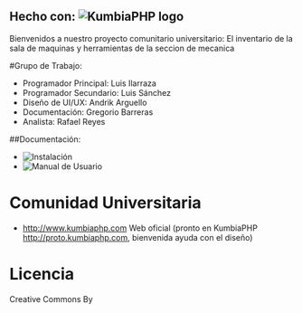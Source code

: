 Hecho con:
![KumbiaPHP logo](https://rawgit.com/kumbiaphp/kumbiaphp/1.0/default/public/img/kumbiaphp.svg)
---
Bienvenidos a nuestro proyecto comunitario universitario:
El inventario de la sala de maquinas y herramientas de la seccion de mecanica

#Grupo de Trabajo:
* Programador Principal: Luis Ilarraza
* Programador Secundario: Luis Sánchez
* Diseño de UI/UX: Andrik Arguello
* Documentación: Gregorio Barreras
* Analista: Rafael Reyes

##Documentación:
* ![Instalación]()
* ![Manual de Usuario]()

Comunidad Universitaria
===
* http://www.kumbiaphp.com  Web oficial  (pronto en KumbiaPHP http://proto.kumbiaphp.com, bienvenida ayuda con el diseño)

Licencia
===
Creative Commons By
